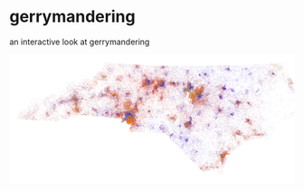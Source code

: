 # gerrymandering

an interactive look at gerrymandering

![gerrymandering](/img/nc-registration.png?raw=true "gerrymandering")
